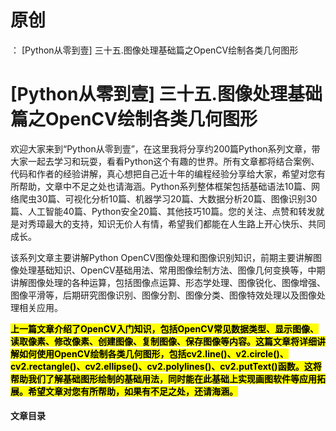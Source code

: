 # 原创
：  [Python从零到壹] 三十五.图像处理基础篇之OpenCV绘制各类几何图形

# [Python从零到壹] 三十五.图像处理基础篇之OpenCV绘制各类几何图形

欢迎大家来到“Python从零到壹”，在这里我将分享约200篇Python系列文章，带大家一起去学习和玩耍，看看Python这个有趣的世界。所有文章都将结合案例、代码和作者的经验讲解，真心想把自己近十年的编程经验分享给大家，希望对您有所帮助，文章中不足之处也请海涵。Python系列整体框架包括基础语法10篇、网络爬虫30篇、可视化分析10篇、机器学习20篇、大数据分析20篇、图像识别30篇、人工智能40篇、Python安全20篇、其他技巧10篇。您的关注、点赞和转发就是对秀璋最大的支持，知识无价人有情，希望我们都能在人生路上开心快乐、共同成长。

该系列文章主要讲解Python OpenCV图像处理和图像识别知识，前期主要讲解图像处理基础知识、OpenCV基础用法、常用图像绘制方法、图像几何变换等，中期讲解图像处理的各种运算，包括图像点运算、形态学处理、图像锐化、图像增强、图像平滑等，后期研究图像识别、图像分割、图像分类、图像特效处理以及图像处理相关应用。

<mark>**上一篇文章介绍了OpenCV入门知识，包括OpenCV常见数据类型、显示图像、读取像素、修改像素、创建图像、复制图像、保存图像等内容。这篇文章将详细讲解如何使用OpenCV绘制各类几何图形，包括cv2.line()、v2.circle()、cv2.rectangle()、cv2.ellipse()、cv2.polylines()、cv2.putText()函数。这将帮助我们了解基础图形绘制的基础用法，同时能在此基础上实现画图软件等应用拓展。希望文章对您有所帮助，如果有不足之处，还请海涵。**</mark>

#### 文章目录
